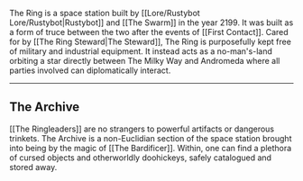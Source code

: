 The Ring is a space station built by [[Lore/Rustybot Lore/Rustybot|Rustybot]] and [[The Swarm]] in the year 2199. It was built as a form of truce between the two after the events of [[First Contact]]. Cared for by [[The Ring Steward|The Steward]], The Ring is purposefully kept free of military and industrial equipment. It instead acts as a no-man's-land orbiting a star directly between The Milky Way and Andromeda where all parties involved can diplomatically interact.

---
## The Archive
[[The Ringleaders]] are no strangers to powerful artifacts or dangerous trinkets. The Archive is a non-Euclidian section of the space station brought into being by the magic of [[The Bardificer]]. Within, one can find a plethora of cursed objects and otherworldly doohickeys, safely catalogued and stored away.